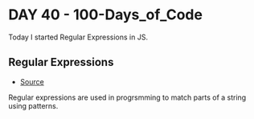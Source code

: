 # DAY 40 - 100-Days_of_Code
Today I started Regular Expressions in JS.

## Regular Expressions
- [Source](https://www.freecodecamp.org/learn/javascript-algorithms-and-data-structures/regular-expressions/using-the-test-method)

Regular expressions are used in progrsmming to match parts of a string using patterns.